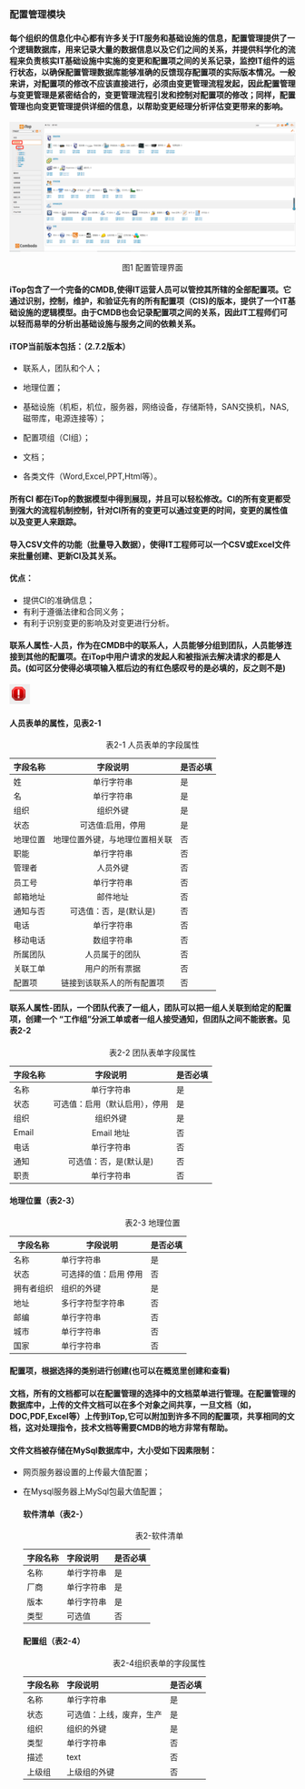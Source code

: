 ###  配置管理模块



####         每个组织的信息化中心都有许多关于IT服务和基础设施的信息，配置管理提供了一个逻辑数据库，用来记录大量的数据信息以及它们之间的关系，并提供科学化的流程来负责核实IT基础设施中实施的变更和配置项之间的关系记录，监控IT组件的运行状态，以确保配置管理数据库能够准确的反馈现存配置项的实际版本情况。一般来讲，对配置项的修改不应该直接进行，必须由变更管理流程发起，因此配置管理与变更管理是紧密结合的，变更管理流程引发和控制对配置项的修改；同样，配置管理也向变更管理提供详细的信息，以帮助变更经理分析评估变更带来的影响。

![ConfigManagement1](../assets/ConfigManagement1.jpg)

  <center>图1 配置管理界面</center>

####           iTop包含了一个完备的CMDB,使得IT运营人员可以管控其所辖的全部配置项。它通过识别，控制，维护，和验证先有的所有配置项（CIS)的版本，提供了一个IT基础设施的逻辑模型。由于CMDB也会记录配置项之间的关系，因此IT工程师们可以轻而易举的分析出基础设施与服务之间的依赖关系。

#### iTOP当前版本包括：（2.7.2版本）

* 联系人，团队和个人；

* 地理位置；

* 基础设施（机柜，机位，服务器，网络设备，存储斯特，SAN交换机，NAS,磁带库，电源连接等）；

* 配置项组（CI组）；

* 文档；

* 各类文件（Word,Excel,PPT,Html等）。

####           所有CI 都在iTop的数据模型中得到展现，并且可以轻松修改。CI的所有变更都受到强大的流程机制控制，针对CI所有的变更可以通过变更的时间，变更的属性值以及变更人来跟踪。

####            导入CSV文件的功能（批量导入数据），使得IT工程师可以一个CSV或Excel文件来批量创建、更新CI及其关系。

#### 优点：

* 提供CI的准确信息；
* 有利于遵循法律和合同义务；
* 有利于识别变更的影响及对变更进行分析。

####        联系人属性-人员，作为在CMDB中的联系人，人员能够分组到团队，人员能够连接到其他的配置项。在iTop中用户请求的发起人和被指派去解决请求的都是人员。(如可区分使得必填项输入框后边的有红色感叹号的是必填的，反之则不是)

![image-20210415180352773](../assets/image-20210415180352773.png)

#### 人员表单的属性，见表2-1

<center>表2-1 人员表单的字段属性</center>

| 字段名称 |            字段说明            | 是否必填 |
| -------- | :----------------------------: | -------- |
| 姓       |           单行字符串           | 是       |
| 名       |           单行字符串           | 是       |
| 组织     |            组织外键            | 是       |
| 状态     |       可选值:启用，停用        | 是       |
| 地理位置 | 地理位置外键，与地理位置相关联 | 否       |
| 职能     |           单行字符串           | 否       |
| 管理者   |            人员外键            | 否       |
| 员工号   |           单行字符串           | 否       |
| 邮箱地址 |            邮件地址            | 否       |
| 通知与否 |     可选值：否，是(默认是)     | 否       |
| 电话     |           单行字符串           | 否       |
| 移动电话 |           数组字符串           | 否       |
| 所属团队 |         人员属于的团队         | 否       |
| 关联工单 |         用户的所有票据         | 否       |
| 配置项   |   链接到该联系人的所有配置项   | 否       |

####          联系人属性-团队，一个团队代表了一组人，团队可以把一组人关联到给定的配置项，创建一个 “工作组”分派工单或者一组人接受通知，但团队之间不能嵌套。见表2-2

<center>表2-2 团队表单字段属性</center>

| 字段名称 |            字段说明            | 是否必填 |
| -------- | :----------------------------: | -------- |
| 名称     |           单行字符串           | 是       |
| 状态     | 可选值：启用（默认启用），停用 | 是       |
| 组织     |            组织外键            | 是       |
| Email    |           Email 地址           | 否       |
| 电话     |           单行字符串           | 否       |
| 通知     |     可选值：否，是(默认是)     | 否       |
| 职责     |           单行字符串           | 否       |

#### 地理位置（表2-3）

<center>表2-3 地理位置</center>

| 字段名称   | 字段说明              | 是否必填 |
| ---------- | --------------------- | -------- |
| 名称       | 单行字符串            | 是       |
| 状态       | 可选择的值：启用 停用 | 否       |
| 拥有者组织 | 组织的外键            | 是       |
| 地址       | 多行字符型字符串      | 否       |
| 邮编       | 单行字符串            | 否       |
| 城市       | 单行字符串            | 否       |
| 国家       | 单行字符串            | 否       |

#### 配置项，根据选择的类别进行创建(也可以在概览里创建和查看)

####        文档，所有的文档都可以在配置管理的选择中的文档菜单进行管理。在配置管理的数据库中，上传的文件文档可以在多个对象之间共享，一旦文档（如，DOC,PDF,Excel等）上传到iTop,它可以附加到许多不同的配置项，共享相同的文档，这对处理指令，技术文档等需要CMDB的地方非常有帮助。

####       文件文档被存储在MySql数据库中，大小受如下因素限制：

* 网页服务器设置的上传最大值配置；

* 在Mysql服务器上MySql包最大值配置；

  #### 软件清单（表2-）

  <center>表2-软件清单</center>

  | 字段名称 | 字段说明   | 是否必填 |
  | -------- | ---------- | -------- |
  | 名称     | 单行字符串 | 是       |
  | 厂商     | 单行字符串 | 是       |
  | 版本     | 单行字符串 | 是       |
  | 类型     | 可选值     | 否       |

  #### 配置组（表2-4）

  <center>表2-4组织表单的字段属性</center>

  | 字段名称 | 字段说明                 | 是否必填 |
  | -------- | ------------------------ | -------- |
  | 名称     | 单行字符串               | 是       |
  | 状态     | 可选值：上线，废弃，生产 | 是       |
  | 组织     | 组织的外键               | 是       |
  | 类型     | 单行字符串               | 否       |
  | 描述     | text                     | 否       |
  | 上级组   | 上级组的外键             | 否       |

  

  

  
